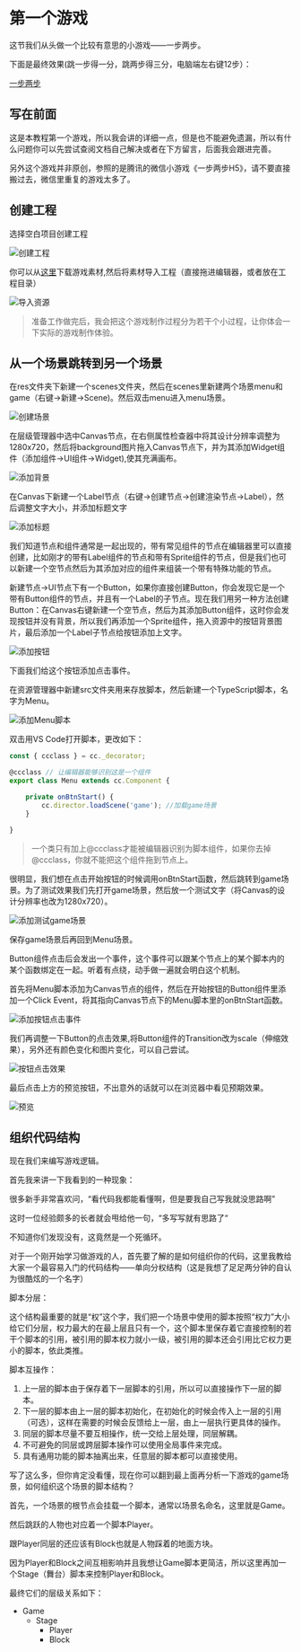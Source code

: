 # 第一个游戏

这节我们从头做一个比较有意思的小游戏——一步两步。

下面是最终效果(跳一步得一分，跳两步得三分，电脑端左右键12步）：

[一步两步](https://ccc.xinshouit.com/demo/one-two-step/ ':include :type=iframe width=320px height=180px')

## 写在前面

这是本教程第一个游戏，所以我会讲的详细一点，但是也不能避免遗漏，所以有什么问题你可以先尝试查阅文档自己解决或者在下方留言，后面我会跟进完善。

另外这个游戏并非原创，参照的是腾讯的微信小游戏《一步两步H5》，请不要直接搬过去，微信里重复的游戏太多了。

## 创建工程

选择空白项目创建工程

![创建工程](./static/first1.png)

你可以从[这里](https://github.com/potato47/one-two-step/releases/download/v2.0/one-two-step-res.zip)下载游戏素材,然后将素材导入工程（直接拖进编辑器，或者放在工程目录）

![导入资源](./static/first2.png)

 > 准备工作做完后，我会把这个游戏制作过程分为若干个小过程，让你体会一下实际的游戏制作体验。

## 从一个场景跳转到另一个场景

在res文件夹下新建一个scenes文件夹，然后在scenes里新建两个场景menu和game（右键->新建->Scene)。然后双击menu进入menu场景。

![创建场景](./static/first3.png)

在层级管理器中选中Canvas节点，在右侧属性检查器中将其设计分辨率调整为1280x720，然后将background图片拖入Canvas节点下，并为其添加Widget组件（添加组件->UI组件->Widget),使其充满画布。

![添加背景](./static/first4.gif)

在Canvas下新建一个Label节点（右键->创建节点->创建渲染节点->Label），然后调整文字大小，并添加标题文字

![添加标题](./static/first5.gif)

我们知道节点和组件通常是一起出现的，带有常见组件的节点在编辑器里可以直接创建，比如刚才的带有Label组件的节点和带有Sprite组件的节点，但是我们也可以新建一个空节点然后为其添加对应的组件来组装一个带有特殊功能的节点。

新建节点->UI节点下有一个Button，如果你直接创建Button，你会发现它是一个带有Button组件的节点，并且有一个Label的子节点。现在我们用另一种方法创建Button：在Canvas右键新建一个空节点，然后为其添加Button组件，这时你会发现按钮并没有背景，所以我们再添加一个Sprite组件，拖入资源中的按钮背景图片，最后添加一个Label子节点给按钮添加上文字。

![添加按钮](./static/first6.gif)

下面我们给这个按钮添加点击事件。

在资源管理器中新建src文件夹用来存放脚本，然后新建一个TypeScript脚本，名字为Menu。

![添加Menu脚本](./static/first7.png)

双击用VS Code打开脚本，更改如下：

``` javascript
const { ccclass } = cc._decorator;

@ccclass // 让编辑器能够识别这是一个组件
export class Menu extends cc.Component {

    private onBtnStart() {
        cc.director.loadScene('game'); //加载game场景
    }

}
```

> 一个类只有加上@ccclass才能被编辑器识别为脚本组件，如果你去掉@ccclass，你就不能把这个组件拖到节点上。

很明显，我们想在点击开始按钮的时候调用onBtnStart函数，然后跳转到game场景。为了测试效果我们先打开game场景，然后放一个测试文字（将Canvas的设计分辨率也改为1280x720）。

![添加测试game场景](./static/first8.png)

保存game场景后再回到Menu场景。

Button组件点击后会发出一个事件，这个事件可以跟某个节点上的某个脚本内的某个函数绑定在一起。听着有点绕，动手做一遍就会明白这个机制。

首先将Menu脚本添加为Canvas节点的组件，然后在开始按钮的Button组件里添加一个Click Event，将其指向Canvas节点下的Menu脚本里的onBtnStart函数。

![添加按钮点击事件](./static/first9.gif)

我们再调整一下Button的点击效果,将Button组件的Transition改为scale（伸缩效果），另外还有颜色变化和图片变化，可以自己尝试。

![按钮点击效果](./static/first10.png)

最后点击上方的预览按钮，不出意外的话就可以在浏览器中看见预期效果。

![预览](./static/first11.gif)

## 组织代码结构

现在我们来编写游戏逻辑。

首先我来讲一下我看到的一种现象：

很多新手非常喜欢问，“看代码我都能看懂啊，但是要我自己写我就没思路啊”

这时一位经验颇多的长者就会甩给他一句，“多写写就有思路了“

不知道你们发现没有，这竟然是一个死循环。

对于一个刚开始学习做游戏的人，首先要了解的是如何组织你的代码，这里我教给大家一个最容易入门的代码结构——单向分权结构（这是我想了足足两分钟的自认为很酷炫的一个名字）

脚本分层：

这个结构最重要的就是“权”这个字，我们把一个场景中使用的脚本按照“权力”大小给它们分层，权力最大的在最上层且只有一个，这个脚本里保存着它直接控制的若干个脚本的引用，被引用的脚本权力就小一级，被引用的脚本还会引用比它权力更小的脚本，依此类推。

脚本互操作：

1. 上一层的脚本由于保存着下一层脚本的引用，所以可以直接操作下一层的脚本。
2. 下一层的脚本由上一层的脚本初始化，在初始化的时候会传入上一层的引用（可选），这样在需要的时候会反馈给上一层，由上一层执行更具体的操作。
3. 同层的脚本尽量不要互相操作，统一交给上层处理，同层解耦。
4. 不可避免的同层或跨层脚本操作可以使用全局事件来完成。
5. 具有通用功能的脚本抽离出来，任意层的脚本都可以直接使用。

写了这么多，但你肯定没看懂，现在你可以翻到最上面再分析一下游戏的game场景，如何组织这个场景的脚本结构？

首先，一个场景的根节点会挂载一个脚本，通常以场景名命名，这里就是Game。

然后跳跃的人物也对应着一个脚本Player。

跟Player同层的还应该有Block也就是人物踩着的地面方块。

因为Player和Block之间互相影响并且我想让Game脚本更简洁，所以这里再加一个Stage（舞台）脚本来控制Player和Block。

最终它们的层级关系如下：

- Game 
  - Stage
    - Player
    - Block
         




